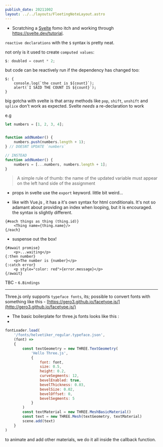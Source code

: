 ```yaml
---
publish_date: 20211002    
layout: ../../layouts/FleetingNoteLayout.astro
---
```

- Scratching a [Svelte](../index-notes/Svelte.md) fomo itch and working through https://svelte.dev/tutorial.

`reactive declarations` with the `$` syntax is pretty neat. 

not only is it used to create `computed values`:
```js
$: doubled = count * 2;
```

but code can be reactively run if the dependency has changed too:

```
$: {
	console.log(`the count is ${count}`);
	alert(`I SAID THE COUNT IS ${count}`);
}
```

big gotcha with svelte is that array methods like `pop`, `shift`, `unshift` and `splice` don't work as expected. Svelte _needs_ a re-declaration to work

e.g 
```js
let numbers = [1, 2, 3, 4];


function addNumber() {
	numbers.push(numbers.length + 1);
} // DOESNT UPDATE `numbers`

// INSTEAD
function addNumber() {
	numbers = [...numbers, numbers.length + 1];
}

```

> A simple rule of thumb: the name of the updated variable must appear on the left hand side of the assignment

- props in svelte use the `export` keyword. little bit weird...

- like with Vue.js , it has a it's own syntax for html conditionals. It's not so adamant about providing an index when looping, but it is encouraged. the syntax is slightly different.
```
{#each things as thing (thing.id)}
	<Thing name={thing.name}/>
{/each}

```

- suspense out the box!
```
{#await promise}
	<p>...waiting</p>
{:then number}
	<p>The number is {number}</p>
{:catch error}
	<p style="color: red">{error.message}</p>
{/await}
```

TBC - `6.Bindings`

---

Three.js only supports `typeface fonts`, its; possible to convert fonts with something like this - [https://gero3.github.io/facetype.js/](http://gero3.github.io/facetype.js/)

- The basic boilerplate for three.js fonts looks like this :
- 
```javascript
fontLoader.load(
    '/fonts/helvetiker_regular.typeface.json',
    (font) =>
    {
        const textGeometry = new THREE.TextGeometry(
            'Hello Three.js',
            {
                font: font,
                size: 0.5,
                height: 0.2,
                curveSegments: 12,
                bevelEnabled: true,
                bevelThickness: 0.03,
                bevelSize: 0.02,
                bevelOffset: 0,
                bevelSegments: 5
            }
        )
        const textMaterial = new THREE.MeshBasicMaterial()
        const text = new THREE.Mesh(textGeometry, textMaterial)
        scene.add(text)
    }
)
```

to animate and add other materials, we do it all inside the callback function.